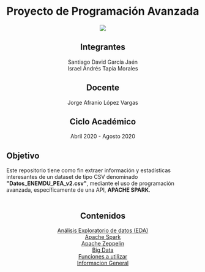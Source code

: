 <h1 align="center"> Proyecto de Programación Avanzada </h1>

<p align="center">
  <img src=https://www.utpl.edu.ec/manual_imagen/images/institucional/UTPL-INSTITUCIONAL-color.jpg />
</p>

<div align="center">
<h2>Integrantes</h2>
Santiago David García Jaén<br>
Israel Andrés Tapia Morales<br>
<h2>Docente</h2>
Jorge Afranio López Vargas
<h2>Ciclo Académico</h2>
Abril 2020 - Agosto 2020 </div>

## Objetivo
Este repositorio tiene como fin extraer información y estadísticas interesantes de un dataset de tipo CSV denominado <b>"Datos_ENEMDU_PEA_v2.csv"</b>, mediante el uso de programación avanzada, específicamente de una API, <b>APACHE SPARK</b>.
<br>
<br>
<div align="center">
<h2>Contenidos</h2>
<a href="https://github.com/ispa16/ProyectoProgramacionAvanzada/wiki/An%C3%A1lisis-Exploratorio-de-datos">
Análisis Exploratorio de datos (EDA)</a><br>
<a href="https://github.com/ispa16/ProyectoProgramacionAvanzada/wiki/Apache-Spark">Apache Spark</a><br>
<a href="https://github.com/ispa16/ProyectoProgramacionAvanzada/wiki/Apache-Zeppelin">Apache Zeppelin</a><br>
<a href="https://github.com/ispa16/ProyectoProgramacionAvanzada/wiki/Big-Data">Big Data</a><br>
<a href="https://github.com/ispa16/ProyectoProgramacionAvanzada/wiki/Funciones-a-utilizar">Funciones a utilizar</a><br>
<a href="https://github.com/ispa16/ProyectoProgramacionAvanzada/wiki/Informaci%C3%B3n-General">Informacion General</a><br>
</div>


